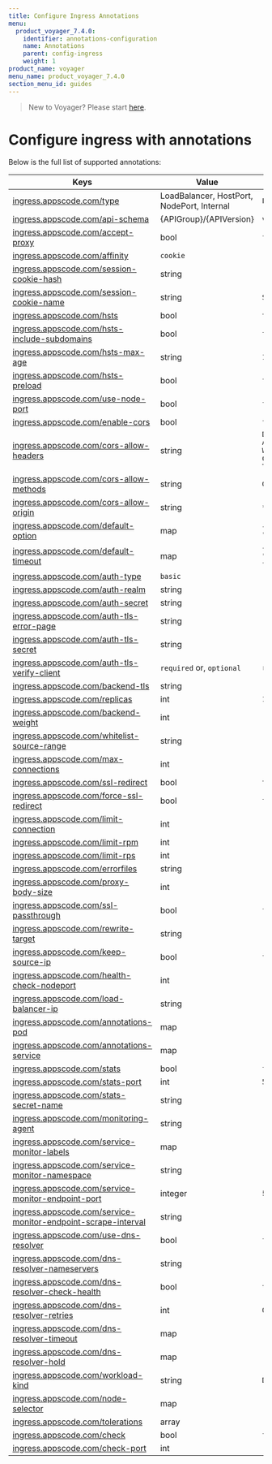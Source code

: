 ```yaml
---
title: Configure Ingress Annotations
menu:
  product_voyager_7.4.0:
    identifier: annotations-configuration
    name: Annotations
    parent: config-ingress
    weight: 1
product_name: voyager
menu_name: product_voyager_7.4.0
section_menu_id: guides
---
```


> New to Voyager? Please start [here](/products/voyager/7.4.0/concepts/overview).

# Configure ingress with annotations

Below is the full list of supported annotations:

|  Keys  |   Value   |  Default |
|--------|-----------|----------|
| [ingress.appscode.com/type](/products/voyager/7.4.0/concepts/README) | LoadBalancer, HostPort, NodePort, Internal | `LoadBalancer` |
| [ingress.appscode.com/api-schema](/products/voyager/7.4.0/concepts/overview) | {APIGroup}/{APIVersion} | `voyager.appscode.com/v1beta1` |
| [ingress.appscode.com/accept-proxy](/products/voyager/7.4.0/guides/ingress/configuration/accept-proxy) | bool | `false` |
| [ingress.appscode.com/affinity](/products/voyager/7.4.0/guides/ingress/http/sticky-session) | `cookie` | |
| [ingress.appscode.com/session-cookie-hash](/products/voyager/7.4.0/guides/ingress/http/sticky-session) | string | |
| [ingress.appscode.com/session-cookie-name](/products/voyager/7.4.0/guides/ingress/http/sticky-session) | string | `SERVERID` |
| [ingress.appscode.com/hsts](/products/voyager/7.4.0/guides/ingress/http/hsts) | bool | `true` |
| [ingress.appscode.com/hsts-include-subdomains](/products/voyager/7.4.0/guides/ingress/http/hsts) | bool | `false` |
| [ingress.appscode.com/hsts-max-age](/products/voyager/7.4.0/guides/ingress/http/hsts) | string | `15768000` |
| [ingress.appscode.com/hsts-preload](/products/voyager/7.4.0/guides/ingress/http/hsts) | bool | `false` |
| [ingress.appscode.com/use-node-port](/products/voyager/7.4.0/concepts/ingress-types/nodeport) | bool | `false` |
| [ingress.appscode.com/enable-cors](/products/voyager/7.4.0/guides/ingress/http/cors) | bool | `false` |
| [ingress.appscode.com/cors-allow-headers](/products/voyager/7.4.0/guides/ingress/http/cors) | string | `DNT,X-CustomHeader,Keep-Alive,User-Agent,X-Requested-With,If-Modified-Since,Cache-Control,Content-Type,Authorization` |
| [ingress.appscode.com/cors-allow-methods](/products/voyager/7.4.0/guides/ingress/http/cors) | string | `GET,PUT,POST,DELETE,PATCH,OPTIONS` |
| [ingress.appscode.com/cors-allow-origin](/products/voyager/7.4.0/guides/ingress/http/cors) | string | `*` |
| [ingress.appscode.com/default-option](/products/voyager/7.4.0/guides/ingress/configuration/default-options) | map | `{"http-server-close": "true", "dontlognull": "true"}` |
| [ingress.appscode.com/default-timeout](/products/voyager/7.4.0/guides/ingress/configuration/default-timeouts) | map | `{"connect": "50s", "server": "50s", "client": "50s", "client-fin": "50s", "tunnel": "50s"}` |
| [ingress.appscode.com/auth-type](/products/voyager/7.4.0/guides/ingress/security/basic-auth) | `basic` | |
| [ingress.appscode.com/auth-realm](/products/voyager/7.4.0/guides/ingress/security/basic-auth) | string | |
| [ingress.appscode.com/auth-secret](/products/voyager/7.4.0/guides/ingress/security/basic-auth) | string | |
| [ingress.appscode.com/auth-tls-error-page](/products/voyager/7.4.0/guides/ingress/security/tls-auth) | string | |
| [ingress.appscode.com/auth-tls-secret](/products/voyager/7.4.0/guides/ingress/security/tls-auth) | string | |
| [ingress.appscode.com/auth-tls-verify-client](/products/voyager/7.4.0/guides/ingress/security/tls-auth) | `required` or, `optional` | `required` |
| [ingress.appscode.com/backend-tls](/products/voyager/7.4.0/guides/ingress/tls/backend-tls) | string | |
| [ingress.appscode.com/replicas](/products/voyager/7.4.0/guides/ingress/scaling) | int | `1` |
| [ingress.appscode.com/backend-weight](/products/voyager/7.4.0/guides/ingress/http/blue-green-deployment) | int | |
| [ingress.appscode.com/whitelist-source-range](/products/voyager/7.4.0/guides/ingress/configuration/whitelist) | string | |
| [ingress.appscode.com/max-connections](/products/voyager/7.4.0/guides/ingress/configuration/max-connections) | int | |
| [ingress.appscode.com/ssl-redirect](/products/voyager/7.4.0/guides/ingress/configuration/ssl-redirect) | bool | `true` |
| [ingress.appscode.com/force-ssl-redirect](/products/voyager/7.4.0/guides/ingress/configuration/ssl-redirect) | bool | `false` |
| [ingress.appscode.com/limit-connection](/products/voyager/7.4.0/guides/ingress/configuration/rate-limit) | int | |
| [ingress.appscode.com/limit-rpm](/products/voyager/7.4.0/guides/ingress/configuration/rate-limit) | int | |
| [ingress.appscode.com/limit-rps](/products/voyager/7.4.0/guides/ingress/configuration/rate-limit) | int | |
| [ingress.appscode.com/errorfiles](/products/voyager/7.4.0/guides/ingress/configuration/error-files) | string | |
| [ingress.appscode.com/proxy-body-size](/products/voyager/7.4.0/guides/ingress/configuration/body-size) | int | |
| [ingress.appscode.com/ssl-passthrough](/products/voyager/7.4.0/guides/ingress/configuration/ssl-passthrough) | bool | `false` |
| [ingress.appscode.com/rewrite-target](/products/voyager/7.4.0/guides/ingress/configuration/rewrite-target) | string | |
| [ingress.appscode.com/keep-source-ip](/products/voyager/7.4.0/guides/ingress/configuration/keep-source-ip) | bool | `false` |
| [ingress.appscode.com/health-check-nodeport](/products/voyager/7.4.0/guides/ingress/configuration/keep-source-ip) | int | |
| [ingress.appscode.com/load-balancer-ip](/products/voyager/7.4.0/guides/ingress/configuration/loadbalancer-ip) | string | |
| [ingress.appscode.com/annotations-pod](/products/voyager/7.4.0/guides/ingress/configuration/pod-annotations) | map | |
| [ingress.appscode.com/annotations-service](/products/voyager/7.4.0/guides/ingress/configuration/service-annotations) | map | |
| [ingress.appscode.com/stats](/products/voyager/7.4.0/guides/ingress/monitoring/haproxy-stats) | bool | `false` |
| [ingress.appscode.com/stats-port](/products/voyager/7.4.0/guides/ingress/monitoring/haproxy-stats) | int | `56789` |
| [ingress.appscode.com/stats-secret-name](/products/voyager/7.4.0/guides/ingress/monitoring/haproxy-stats) | string | |
| [ingress.appscode.com/monitoring-agent](/products/voyager/7.4.0/guides/ingress/monitoring/using-coreos-prometheus-operator) | string  |         |
| [ingress.appscode.com/service-monitor-labels](/products/voyager/7.4.0/guides/ingress/monitoring/using-coreos-prometheus-operator) | map     |         |
| [ingress.appscode.com/service-monitor-namespace](/products/voyager/7.4.0/guides/ingress/monitoring/using-coreos-prometheus-operator) | string  |         |
| [ingress.appscode.com/service-monitor-endpoint-port](/products/voyager/7.4.0/guides/ingress/monitoring/using-coreos-prometheus-operator) | integer | 56790   |
| [ingress.appscode.com/service-monitor-endpoint-scrape-interval](/products/voyager/7.4.0/guides/ingress/monitoring/using-coreos-prometheus-operator) | string  |         |
| [ingress.appscode.com/use-dns-resolver](/products/voyager/7.4.0/guides/ingress/http/external-svc#using-external-domain) | bool | `false` |
| [ingress.appscode.com/dns-resolver-nameservers](/products/voyager/7.4.0/guides/ingress/http/external-svc#using-external-domain) | string | |
| [ingress.appscode.com/dns-resolver-check-health](/products/voyager/7.4.0/guides/ingress/http/external-svc#using-external-domain) | bool | `true` |
| [ingress.appscode.com/dns-resolver-retries](/products/voyager/7.4.0/guides/ingress/http/external-svc#using-external-domain) | int | `0` |
| [ingress.appscode.com/dns-resolver-timeout](/products/voyager/7.4.0/guides/ingress/http/external-svc#using-external-domain) | map | |
| [ingress.appscode.com/dns-resolver-hold](/products/voyager/7.4.0/guides/ingress/http/external-svc#using-external-domain) | map | |
| [ingress.appscode.com/workload-kind](/products/voyager/7.4.0/guides/ingress/pod-placement#choosing-workload-kind) | string | `Deployment` |
| [ingress.appscode.com/node-selector](/products/voyager/7.4.0/guides/ingress/pod-placement#using-node-selector) | map | |
| [ingress.appscode.com/tolerations](/products/voyager/7.4.0/guides/ingress/pod-placement#using-taints-and-toleration) | array | |
| [ingress.appscode.com/check](/products/voyager/7.4.0/guides/ingress/configuration/health-check) | bool | `false` |
| [ingress.appscode.com/check-port](/products/voyager/7.4.0/guides/ingress/configuration/health-check) | int | |
